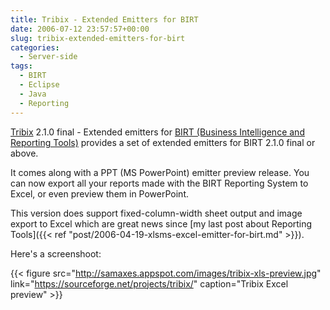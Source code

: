 ```yaml
---
title: Tribix - Extended Emitters for BIRT
date: 2006-07-12 23:57:57+00:00
slug: tribix-extended-emitters-for-birt
categories:
  - Server-side
tags:
  - BIRT
  - Eclipse
  - Java
  - Reporting
---
```


[Tribix](https://sourceforge.net/projects/tribix/) 2.1.0 final - Extended emitters for [BIRT (Business Intelligence and Reporting Tools)](http://www.eclipse.org/birt/) provides a set of extended emitters for BIRT 2.1.0 final or above.

It comes along with a PPT (MS PowerPoint) emitter preview release. You can now export all your reports made with the BIRT Reporting System to Excel, or even preview them in PowerPoint.

This version does support fixed-column-width sheet output and image export to Excel which are great news since [my last post about Reporting Tools]({{< ref "post/2006-04-19-xlsms-excel-emitter-for-birt.md" >}}).

Here's a screenshoot:

{{< figure src="http://samaxes.appspot.com/images/tribix-xls-preview.jpg" link="https://sourceforge.net/projects/tribix/" caption="Tribix Excel preview" >}}
